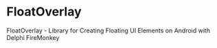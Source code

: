 # FloatOverlay
FloatOverlay - Library for Creating Floating UI Elements on Android with Delphi FireMonkey
